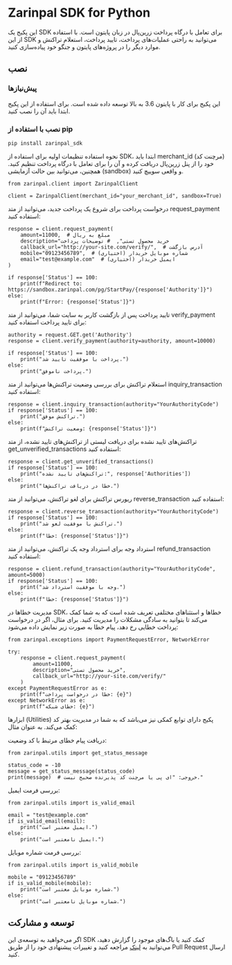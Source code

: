 # Zarinpal SDK for Python

این پکیج یک SDK برای تعامل با درگاه پرداخت زرین‌پال در زبان پایتون است. با استفاده از این SDK می‌توانید به راحتی عملیات‌های پرداخت، تایید پرداخت، استعلام تراکنش و موارد دیگر را در پروژه‌های پایتون و جنگو خود پیاده‌سازی کنید.

## نصب

### پیش‌نیازها

این پکیج برای کار با پایتون 3.6 به بالا توسعه داده شده است. برای استفاده از این پکیج ابتدا باید آن را نصب کنید.

### نصب با استفاده از pip

```
pip install zarinpal_sdk
```


نحوه استفاده
تنظیمات اولیه
برای استفاده از SDK، ابتدا باید merchant_id (مرچنت کد) خود را از پنل زرین‌پال دریافت کرده و آن را برای تعامل با درگاه پرداخت تنظیم کنید. همچنین، می‌توانید بین حالت آزمایشی (sandbox) و واقعی سوییچ کنید.
```
from zarinpal.client import ZarinpalClient

client = ZarinpalClient(merchant_id="your_merchant_id", sandbox=True)
```



درخواست پرداخت
برای شروع یک پرداخت جدید، می‌توانید از متد request_payment استفاده کنید:

```
response = client.request_payment(
    amount=11000,  # مبلغ به ریال
    description="خرید محصول تستی",  # توضیحات پرداخت
    callback_url="http://your-site.com/verify/",  # آدرس بازگشت
    mobile="09123456789",  # (اختیاری) شماره موبایل خریدار
    email="test@example.com"  # (اختیاری) ایمیل خریدار
)

if response['Status'] == 100:
    print(f"Redirect to: https://sandbox.zarinpal.com/pg/StartPay/{response['Authority']}")
else:
    print(f"Error: {response['Status']}")
```




تایید پرداخت
پس از بازگشت کاربر به سایت شما، می‌توانید از متد verify_payment برای تایید پرداخت استفاده کنید:

```
authority = request.GET.get('Authority')
response = client.verify_payment(authority=authority, amount=10000)

if response['Status'] == 100:
    print("پرداخت با موفقیت تایید شد.")
else:
    print("پرداخت ناموفق.")
```




استعلام تراکنش
برای بررسی وضعیت تراکنش‌ها می‌توانید از متد inquiry_transaction استفاده کنید:

```
response = client.inquiry_transaction(authority="YourAuthorityCode")
if response['Status'] == 100:
    print("تراکنش موفق.")
else:
    print(f"وضعیت تراکنش: {response['Status']}")
```





تراکنش‌های تایید نشده
برای دریافت لیستی از تراکنش‌های تایید نشده، از متد get_unverified_transactions استفاده کنید:

```
response = client.get_unverified_transactions()
if response['Status'] == 100:
    print("تراکنش‌های تایید نشده:", response['Authorities'])
else:
    print("خطا در دریافت تراکنش‌ها.")
```






ریورس تراکنش
برای لغو تراکنش، می‌توانید از متد reverse_transaction استفاده کنید:

```
response = client.reverse_transaction(authority="YourAuthorityCode")
if response['Status'] == 100:
    print("تراکنش با موفقیت لغو شد.")
else:
    print(f"خطا: {response['Status']}")
```





استرداد وجه
برای استرداد وجه یک تراکنش، می‌توانید از متد refund_transaction استفاده کنید:

```
response = client.refund_transaction(authority="YourAuthorityCode", amount=5000)
if response['Status'] == 100:
    print("وجه با موفقیت استرداد شد.")
else:
    print(f"خطا: {response['Status']}")
```






مدیریت خطاها
در SDK، خطاها و استثناهای مختلفی تعریف شده است که به شما کمک می‌کند تا بتوانید به سادگی مشکلات را مدیریت کنید. برای مثال، اگر در درخواست پرداخت خطایی رخ دهد، پیام خطا به صورت زیر نمایش داده می‌شود:


```
from zarinpal.exceptions import PaymentRequestError, NetworkError

try:
    response = client.request_payment(
        amount=11000,
        description="خرید محصول تستی",
        callback_url="http://your-site.com/verify/"
    )
except PaymentRequestError as e:
    print(f"خطا در درخواست پرداخت: {e}")
except NetworkError as e:
    print(f"خطای شبکه: {e}")
```






ابزارها (Utilities)
پکیج دارای توابع کمکی نیز می‌باشد که به شما در مدیریت بهتر کد کمک می‌کند. به عنوان مثال:

دریافت پیام خطای مرتبط با کد وضعیت:

```
from zarinpal.utils import get_status_message

status_code = -10
message = get_status_message(status_code)
print(message)  # خروجی: "ای پی یا مرچنت کد پذیرنده صحیح نیست."
```






بررسی فرمت ایمیل:

```
from zarinpal.utils import is_valid_email

email = "test@example.com"
if is_valid_email(email):
    print("ایمیل معتبر است.")
else:
    print("ایمیل نامعتبر است.")
```






بررسی فرمت شماره موبایل:

```
from zarinpal.utils import is_valid_mobile

mobile = "09123456789"
if is_valid_mobile(mobile):
    print("شماره موبایل معتبر است.")
else:
    print("شماره موبایل نامعتبر است.")
```




## توسعه و مشارکت

اگر می‌خواهید به توسعه‌ی این SDK کمک کنید یا باگ‌های موجود را گزارش دهید، می‌توانید به [لینک](https://github.com/MohamadHusein/zarinpal-python-sdk) مراجعه کنید و تغییرات پیشنهادی خود را از طریق Pull Request ارسال کنید.
























